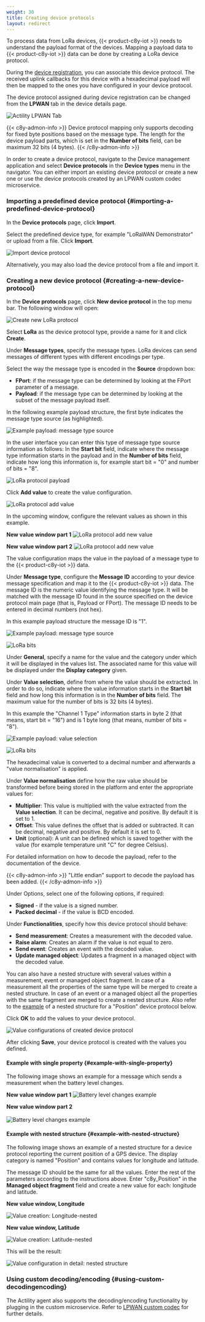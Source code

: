 ```yaml
---
weight: 30
title: Creating device protocols
layout: redirect
---
```



To process data from LoRa devices, {{< product-c8y-iot >}} needs to understand the payload format of the devices. Mapping a payload data to {{< product-c8y-iot >}} data can be done by creating a LoRa device protocol.

During the [device registration](#registering-lora-devices), you can associate this device protocol. The received uplink callbacks for this device with a hexadecimal payload will then be mapped to the ones you have configured in your device protocol.

The device protocol assigned during device registration can be changed from the **LPWAN** tab in the device details page.

![Actility LPWAN Tab](/images/device-protocols/lora-actility/lora-lpwan-tab.png)

{{< c8y-admon-info >}}
Device protocol mapping only supports decoding for fixed byte positions based on the message type.
The length for the device payload parts, which is set in the **Number of bits** field, can be maximum 32 bits (4 bytes).
{{< /c8y-admon-info >}}

In order to create a device protocol, navigate to the Device management application and select **Device protocols** in the **Device types** menu in the navigator. You can either import an existing device protocol or create a new one or use the device protocols created by an LPWAN custom codec microservice.

### Importing a predefined device protocol {#importing-a-predefined-device-protocol}

In the **Device protocols** page, click **Import**.

Select the predefined device type, for example "LoRaWAN Demonstrator" or upload from a file. Click **Import**.

![Import device protocol](/images/device-protocols/lora-actility/lora-protocols-import.png)

Alternatively, you may also load the device protocol from a file and import it.

### Creating a new device protocol {#creating-a-new-device-protocol}

In the **Device protocols** page, click **New device protocol** in the top menu bar. The following window will open:

![Create new LoRa protocol](/images/device-protocols/lora-actility/lora-protocols-new.png)

Select **LoRa** as the device protocol type, provide a name for it and click **Create**.

Under **Message types**, specify the message types. LoRa devices can send messages of different types with different encodings per type.

Select the way the message type is encoded in the **Source** dropdown box:

- **FPort**: if the message type can be determined by looking at the FPort parameter of a message.
- **Payload**: if the message type can be determined by looking at the subset of the message payload itself.

In the following example payload structure, the first byte indicates the message type source (as highlighted).

<img src="/images/device-protocols/lora-actility/lora-payload-example1.png" alt="Example payload: message type source" style="max-width: 100%">

In the user interface you can enter this type of message type source information as follows: In the **Start bit** field, indicate where the message type information starts in the payload and in the **Number of bits** field, indicate how long this information is, for example start bit = "0" and number of bits = "8".

![LoRa protocol payload](/images/device-protocols/lora-actility/lora-protocols-payload.png)

Click **Add value** to create the value configuration.

![LoRa protocol add value](/images/device-protocols/lora-actility/lora-protocols-addvalue.png)

In the upcoming window, configure the relevant values as shown in this example.

**New value window part 1**
![LoRa protocol add new value](/images/device-protocols/lora-actility/lora-protocols-newvalue.png)

**New value window part 2**
![LoRa protocol add new value](/images/device-protocols/lora-actility/lora-protocols-newvalue2.png)

The value configuration maps the value in the payload of a message type to the {{< product-c8y-iot >}} data.

Under **Message type**, configure the **Message ID** according to your device message specification and map it to the {{< product-c8y-iot >}} data. The message ID is the numeric value identifying the message type. It will be matched with the message ID found in the source specified on the device protocol main page (that is, Payload or FPort). The message ID needs to be entered in decimal numbers (not hex).

In this example payload structure the message ID is "1".

<img src="/images/device-protocols/lora-actility/lora-payload-example2.png" alt="Example payload: message type source" style="max-width: 100%">

![LoRa bits](/images/device-protocols/lora-actility/lora-protocols-loraid.png)

Under **General**, specify a name for the value and the category under which it will be displayed in the values list. The associated name for this value will be displayed under the **Display category** given.

Under **Value selection**, define from where the value should be extracted. In order to do so, indicate where the value information starts in the **Start bit** field and how long this information is in the **Number of bits** field. The maximum value for the number of bits is 32 bits (4 bytes).

In this example the "Channel 1 Type" information starts in byte 2 (that means, start bit = "16") and is 1 byte long (that means, number of bits = "8").

<img src="/images/device-protocols/lora-actility/lora-payload-example3.png" alt="Example payload: value selection" style="max-width: 100%">

![LoRa bits](/images/device-protocols/lora-actility/lora-protocols-lorabits.png)

The hexadecimal value is converted to a decimal number and afterwards a "value normalisation" is applied.

Under **Value normalisation** define how the raw value should be transformed before being stored in the platform and enter the appropriate values for:

- **Multiplier**: This value is multiplied with the value extracted from the **Value selection**. It can be decimal, negative and positive. By default it is set to 1.
- **Offset**: This value defines the offset that is added or subtracted. It can be decimal, negative and positive. By default it is set to 0.
- **Unit** (optional): A unit can be defined which is saved together with the value (for example temperature unit "C" for degree Celsius).

For detailed information on how to decode the payload, refer to the documentation of the device.

{{< c8y-admon-info >}}
"Little endian" support to decode the payload has been added.
{{< /c8y-admon-info >}}

Under Options, select one of the following options, if required:

* **Signed** - if the value is a signed number.
* **Packed decimal** - if the value is BCD encoded.

Under **Functionalities**, specify how this device protocol should behave:

- **Send measurement**: Creates a measurement with the decoded value.
- **Raise alarm**: Creates an alarm if the value is not equal to zero.
- **Send event**: Creates an event with the decoded value.
- **Update managed object**: Updates a fragment in a managed object with the decoded value.

You can also have a nested structure with several values within a measurement, event or managed object fragment. In case of a measurement all the properties of the same type will be merged to create a nested structure. In case of an event or a managed object all the properties with the same fragment are merged to create a nested structure. Also refer to the [example](#example-with-nested-structure) of a nested structure for a "Position" device protocol below.

Click **OK** to add the values to your device protocol.

![Value configurations of created device protocol](/images/device-protocols/lora-actility/lora-protocols-loraprotocol.png)

After clicking **Save**, your device protocol is created with the values you defined.

#### Example with single property {#example-with-single-property}

The following image shows an example for a message which sends a measurement when the battery level changes.

**New value window part 1**
![Battery level changes example](/images/device-protocols/lora-actility/lora-protocols-battery.png)

**New value window part 2**
<br><br>
![Battery level changes example](/images/device-protocols/lora-actility/lora-protocols-battery2.png)

#### Example with nested structure {#example-with-nested-structure}

The following image shows an example of a nested structure for a device protocol reporting the current position of a GPS device. The display category is named "Position" and contains values for longitude and latitude.

The message ID should be the same for all the values. Enter the rest of the parameters according to the instructions above. Enter "c8y_Position" in the **Managed object fragment** field and create a new value for each: longitude and latitude.

**New value window, Longitude**

![Value creation: Longitude-nested](/images/device-protocols/lora-actility/lora-protocols-lng.png)

**New value window, Latitude**

![Value creation: Latitude-nested](/images/device-protocols/lora-actility/lora-protocols-lat.png)

This will be the result:

![Value configuration in detail: nested structure](/images/device-protocols/lora-actility/lora-protocols-gpsexample.png)

### Using custom decoding/encoding {#using-custom-decodingencoding}

The Actility agent also supports the decoding/encoding functionality by plugging in the custom microservice. Refer to [LPWAN custom codec](/protocol-integration/lpwan-custom-codec) for further details.
